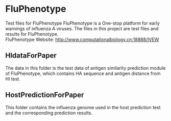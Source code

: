 # FluPhenotype
Test files for FluPhenotype
FluPhenotype is a One-stop platform for early warnings of influenza A viruses. The files in this project are test files and results for FluPhenotype.  
FluPhenotype Website: http://www.computationalbiology.cn:18888/IVEW  

## HIdataForPaper
The data in this folder is the test data of antigen similarity prediction module of FluPhenotype, which contains HA sequence and antigen distance from HI test.

## HostPredictionForPaper
This folder contains the influenza genome used in the host prediction test and the corresponding prediction results.
